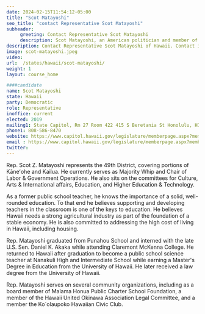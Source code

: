 ```yaml
---
date: 2024-02-15T11:54:12-05:00
title: "Scot Matayoshi"
seo_title: "contact Representative Scot Matayoshi"
subheader:
     greeting: Contact Representative Scot Matayoshi
     description: Scot Matayoshi, an American politician and member of the Democratic Party, has been serving as a member of the Hawaii House of Representatives, representing District 49, since assuming office on November 6, 2018.
description: Contact Representative Scot Matayoshi of Hawaii. Contact information for Scot Matayoshi includes email address, phone number, and mailing address.
image: scot-matayoshi.jpeg
video:
url:  /states/hawaii/scot-matayoshi/
weight: 1
layout: course_home

####candidate
name: Scot Matayoshi
state: Hawaii
party: Democratic
role: Representative
inoffice: current
elected: 2019
mailing1: State Capitol, Rm 27 Room 422 415 S Beretania St Honolulu, HI 96813
phone1: 808-586-8470
website: https://www.capitol.hawaii.gov/legislature/memberpage.aspx?member=89&year=2024/
email : https://www.capitol.hawaii.gov/legislature/memberpage.aspx?member=89&year=2024/
twitter:
---
```


Rep. Scot Z. Matayoshi represents the 49th District, covering portions of Kāneʻohe and Kailua. He currently serves as Majority Whip and Chair of Labor & Government Operations. He also sits on the committees for Culture, Arts & International affairs, Education, and Higher Education & Technology.

As a former public school teacher, he knows the importance of a solid, well-rounded education. To that end he believes supporting and developing teachers in the classroom is one of the keys to education. He believes Hawaii needs a strong agricultural industry as part of the foundation of a stable economy. He is also committed to addressing the high cost of living in Hawaii, including housing.

Rep. Matayoshi graduated from Punahou School and interned with the late U.S. Sen. Daniel K. Akaka while attending Claremont McKenna College. He returned to Hawaii after graduation to become a public school science teacher at Nanakuli High and Intermediate School while earning a Master's Degree in Education from the University of Hawaii. He later received a law degree from the University of Hawaii.

Rep. Matayoshi serves on several community organizations, including as a board member of Malama Honua Public Charter School Foundation, a member of the Hawaii United Okinawa Association Legal Committee, and a member the Ko`olaupoko Hawaiian Civic Club.
